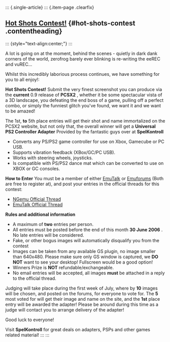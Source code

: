 ::: {.single-article}
::: {.item-page .clearfix}
## [Hot Shots Contest!](/171-hot-shots-contest.html) {#hot-shots-contest .contentheading}

::: {style="text-align:center;"}
:::

A lot is going on at the moment, behind the scenes - quietly in dark
dank corners of the world, zerofrog barely ever blinking is re-writing
the eeREC and vuREC...

Whilst this incredibly laborious process continues, we have something
for you to all enjoy!:

**Hot Shots Contest!**
Submit the very finest screenshot you can produce via the **current**
0.9 release of **PCSX2** , whether it be some spectacular vista of a 3D
landscape, you defeating the end boss of a game, pulling off a perfect
combo, or simply the funniest glitch you've found, we want it and we
want to be amazed!

The 1st, **to** 5th place entries will get their shot and name
immortalized on the PCSX2 website, but not only that, the overall winner
will get a **Universal PS2 Controller Adapter** Provided by the
fantastic guys over at **SpelKontroll**

-   Converts any PS/PS2 game controller for use on Xbox, Gamecube or PC
    USB.
-   Supports vibration feedback (XBox/GC/PC USB).
-   Works with steering wheels, joysticks.
-   Is compatible with PS/PS2 dance mat which can be converted to use on
    XBOX or GC consoles.

**How to Enter**
You must be a member of either [EmuTalk](http://www.emutalk.net) or
[Emuforums](http://forums.ngemu.com/) (Both are free to register at),
and post your entries in the official threads for this contest:

-   [NGemu Official
    Thread](http://forums.ngemu.com/pcsx2-official-forum/73014-hot-shots-contest-entries.html)
-   [EmuTalk Official
    Thread](http://www.emutalk.net/showthread.php?t=35566)

**Rules and additional information**

-   A maximum of **two** entries per person.
-   All entries must be posted before the end of this month **30 June
    2006** . No late entries will be considered.
-   Fake, or other bogus images will automatically disqualify you from
    the contest
-   Images can be taken from any available GS plugin, no image smaller
    than 640x480. Please make sure only GS window is captured, we **DO
    NOT** want to see your desktop! Fullscreen would be a good option!
-   Winners Prize is **NOT** refundable/exchangeable.
-   No email entries will be accepted, all images **must** be attached
    in a reply to the official thread.

Judging will take place during the first week of July, where by **10**
images will be chosen, and posted on the forums, for everyone to vote
for. The **5** most voted for will get their image and name on the site,
and the **1st** place entry will be awarded the adapter! Please be
around during this time as a judge will contact you to arrange delivery
of the adapter!

Good luck to everyone!

Visit **SpelKontroll** for great deals on adapters, PSPs and other games
related material!
:::
:::

